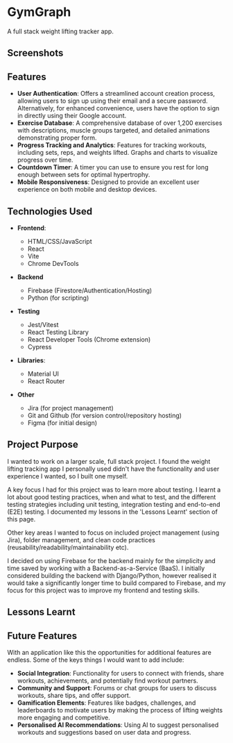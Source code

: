 # GymGraph

A full stack weight lifting tracker app.

## Screenshots


## Features

-   **User Authentication**: Offers a streamlined account creation process, allowing users to sign up using their email and a secure password. Alternatively, for enhanced convenience, users have the option to sign in directly using their Google account.
-   **Exercise Database**: A comprehensive database of over 1,200 exercises with descriptions, muscle groups targeted, and detailed animations demonstrating proper form.
-   **Progress Tracking and Analytics**: Features for tracking workouts, including sets, reps, and weights lifted. Graphs and charts to visualize progress over time.
-   **Countdown Timer**: A timer you can use to ensure you rest for long enough between sets for optimal hypertrophy.
-   **Mobile Responsiveness**: Designed to provide an excellent user experience on both mobile and desktop devices.

## Technologies Used
-   **Frontend**:
    -   HTML/CSS/JavaScript
    -   React
    -   Vite 
    -   Chrome DevTools

- **Backend**
    - Firebase (Firestore/Authentication/Hosting)
    - Python (for scripting)

- **Testing**
    - Jest/Vitest
    - React Testing Library 
    - React Developer Tools (Chrome extension)
    - Cypress

-   **Libraries**:
    - Material UI
    - React Router

- **Other**
    - Jira (for project management)
    - Git and Github (for version control/repository hosting)
    - Figma (for initial design)

## Project Purpose
I wanted to work on a larger scale, full stack project. I found the weight lifting tracking app I personally used didn't have the functionality and user experience I wanted, so I built one myself. 

A key focus I had for this project was to learn more about testing. I learnt a lot about good testing practices, when and what to test, and the different testing strategies including unit testing, integration testing and end-to-end (E2E) testing. I documented my lessons in the 'Lessons Learnt' section of this page.

Other key areas I wanted to focus on included project management (using Jira), folder management, and clean code practices (reusability/readability/maintainability etc).

I decided on using Firebase for the backend mainly for the simplicity and time saved by working with a Backend-as-a-Service (BaaS). I initially considered building the backend with Django/Python, however realised it would take a significantly longer time to build compared to Firebase, and my focus for this project was to improve my frontend and testing skills. 

## Lessons Learnt


## Future Features
With an application like this the opportunities for additional features are endless. Some of the keys things I would want to add include: 
- **Social Integration**: Functionality for users to connect with friends, share workouts, achievements, and potentially find workout partners.
- **Community and Support**: Forums or chat groups for users to discuss workouts, share tips, and offer support.
- **Gamification Elements**: Features like badges, challenges, and leaderboards to motivate users by making the process of lifting weights more engaging and competitive.
- **Personalised AI Recommendations**: Using AI to suggest personalised workouts and suggestions based on user data and progress.